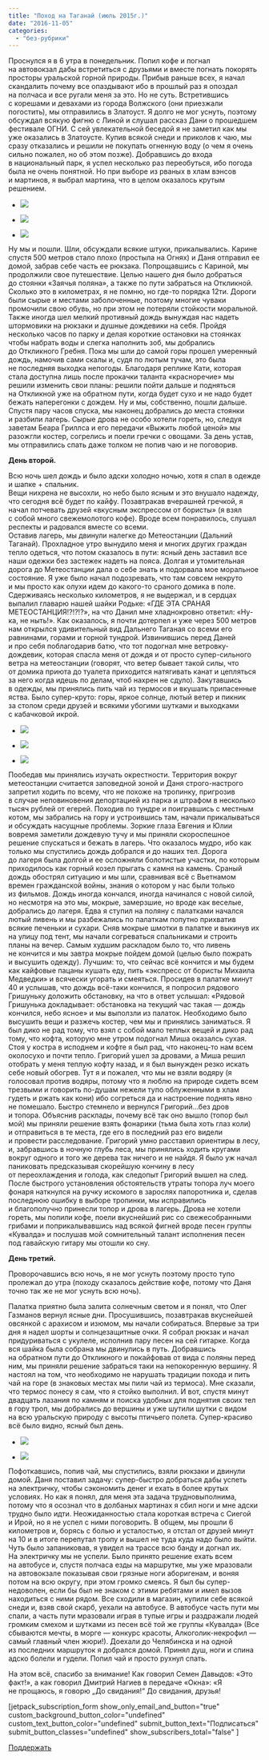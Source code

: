 ```yaml
---
title: "Поход на Таганай (июль 2015г.)"
date: "2016-11-05"
categories: 
  - "без-рубрики"
---
```


Проснулся я в 6 утра в понедельник. Попил кофе и погнал на автовокзал дабы встретиться с друзьями и вместе погнать покорять просторы уральской горной природы. Прибыв раньше всех, я начал скандалить почему все опаздывают ибо в прошлый раз я опоздал на полчаса и все ругали меня за это. Но не суть. Встретившись с корешами и девахами из города Волжского (они приезжали погостить), мы отправились в Златоуст. Я долго не мог уснуть, поэтому обсуждал всякую фигню с Линой и слушал рассказ Дани о прошедшем фестивале ОГНИ. С сей увлекательной беседой я не заметил как мы уже оказались в Златоусте. Купив всякой снеди и приколов к чаю, мы сразу отказались и решили не покупать огненную воду (о чем я очень сильно пожалел, но об этом позже). Добравшись до входа в национальный парк, я успел несколько раз переобуться, ибо погода была не очень понятной. Но при выборе из рваных в хлам вэнсов и мартинов, я выбрал мартина, что в целом оказалось крутым решением.

- ![](images/n3uqnw-a_ky.jpg)
    
- ![](images/untitled-scanned-11.jpg)
    
- ![](images/zcfhqdythxg.jpg)
    

Ну мы и пошли. Шли, обсуждали всякие штуки, прикалывались. Карине спустя 500 метров стало плохо (простыла на Огнях) и Даня отправил ее домой, забрав себе часть ее рюкзака. Попрощавшись с Кариной, мы продолжили свое путешествие. Целью нашего дня было добраться до стоянки «Заячья поляна», а также по пути забраться на Откликной. Сколько это в километрах, я не помню, но где-то порядка 12ти. Дороги были сырые и местами заболоченные, поэтому многие чуваки промочили свою обувь, но при этом не потеряли стойкости моральной. Также иногда шел мелкий противный дождь вынуждая нас надеть штормовики на рюкзаки и душные дождевики на себя. Пройдя несколько часов по парку и делая короткие остановки на стоянках чтобы набрать воды и слегка наполнить зоб, мы добрались до Откликного Гребня. Пока мы шли до самой горы прошел умеренный дождь, намочив сами скалы и, судя по лютым тучам, это была не последняя выходка непогоды. Благодаря реплике Кати, которая стала доступна лишь после прокачки таланта «красноречие» мы решили изменить свои планы: решили пойти дальше и подняться на Откликной уже на обратном пути, когда будет сухо и не надо будет бежать наперегонки с дождем. Ну и мы, собственно, пошли дальше. Спустя пару часов спуска, мы наконец добрались до места стоянки и разбили лагерь. Сырые дрова не особо хотели гореть, но, следуя заветам Беара Гриллса и его передачи «Выжить любой ценой» мы разожгли костер, согрелись и поели гречки с овощами. За день устав, мы отправились спать даже толком не попив чаю и не поговорив.

**День второй.**

Всю ночь шел дождь и было адски холодно ночью, хотя я спал в одежде и шапке + спальник.  
Вещи нихрена не высохли, но небо было ясным и это внушало надежду, что сегодня всё будет по кайфу. Позавтракав вчерашней гречкой, я начал потчевать друзей «вкусным экспрессом от бористы» (я взял с собой много свежемолотого кофе). Вроде всем понравилось, слушал респекты и радовался вместе со всеми.  
Оставив лагерь, мы двинули налегке до Метеостанции (Дальний Таганай). Прохладное утро вынудило меня и многих других граждан тепло одеться, что потом сказалось в пути: ясный день заставил все наши одежки без застежек надеть на пояса. Долгая и утомительная дорога до Метеостанции дала о себе знать и подорвала мое моральное состояние. Я уже было начал подозревать, что там совсем некруто и мы просто как олухи идем до какого-то сраного домика в поле. Сдерживаясь несколько километров, я не выдержал, и в сердцах выпалил главарю нашей шайки Родьке: «ГДЕ ЭТА СРАНАЯ МЕТЕОСТАНЦИЯ!?!?!?», на что Данил мне хладнокровно ответил: «Ну-ка, не ныть!». Как оказалось, я почти дотерпел и уже через 500 метров нам открылся удивительный вид Дальнего Таганая со всеми его равнинами, горами и горной тундрой. Извинившись перед Даней и про себя поблагодарив батю, что тот подогнал мне ветровку-дождевик, которая спасла меня от дождя и от просто супер-сильного ветра на метеостанции (говорят, что ветер бывает такой силы, что от домика приюта до туалета приходится натягивать канат и цепляться за него когда идешь по делам, чтоб нахрен не сдуло). Закутавшись в одежды, мы принялись пить чай из термосов и вкушать припасенные яства. Было супер-круто: горы, яркое солнце, лютый ветер и пикник за столом среди друзей и всякими убогими шутками и выходками с кабачковой икрой.

- ![](images/untitled-scanned-54.jpg)
    
- ![](images/untitled-scanned-16.jpg)
    
- ![](images/ss90tfftqgk.jpg)
    

Пообедав мы принялись изучать окрестности. Территория вокруг метеостанции считается заповедной зоной и Даня строго-настрого запретил ходить по всему, что не похоже на тропинку, пригрозив в случае неповиновения депортацией из парка и штрафом в несколько тысяч рублей от егерей. Походив по тундре и поигравшись с местным котом, мы забрались на гору и устроившись там, начали прикалываться и обсуждать насущные проблемы. Зоркие глаза Евгения и Юлии вовремя заметили дождевую тучу и мы приняли скороспешное решение спускаться и бежать в лагерь. Что оказалось мудро, ибо как только мы спустились дождь добрался и до наших тел. Дорога до лагеря была долгой и ее осложняли болотистые участки, по которым приходилось как горный козел прыгать с камня на камень. Сраный дождь обострял ситуацию и мы шли, сравнивая всё с Вьетнамом времен гражданской войны, знания о котором у нас были только из фильмов. Дождь иногда кончался, иногда начинался с новой силой, но несмотря на это мы, мокрые, замерзшие, но вроде как веселые, добрались до лагеря. Едва я ступил на поляну с палатками начался лютый ливень и мы разбежались по палаткам попутно прихватив всякие печеньки и сухари. Сняв мокрые шмотки в палатке и выкинув их на улицу под тент, мы начали согреваться спальниками и строить планы на вечер. Самым худшим раскладом было то, что ливень не кончится и мы завтра мокрые пойдем домой (целью было пожрать и высушить одежду). Лучшим: то, что сейчас всё кончится и мы будем как кайфовые пацаны кушать еду, пить «экспресс от бористы Михаила Медведки» и всячески угорать и смеяться. Просидев в палатке минут 40 и услышав, что дождь всё-таки кончился, я попросил рядового Гришуньку доложить обстановку, на что в ответ услышал: «Рядовой Гришунька докладывает: обстановка на текущий час такая — дождь кончился, небо ясное» и мы выползли из палаток. Необходимо было высушить вещи и разжечь костер, чем мы и принялись заниматься. Я был дико не рад тому, что взял с собой мало теплых вещей и дико рад тому, что кофта, которую мне утром подогнал Миша оказалсь сухая. Стоя у костра в исподнем и кофте я был рад, что наконец-то нам всем околосухо и почти тепло. Григорий ушел за дровами, а Миша решил отобрать у меня теплую кофту назад, и я был вынужден резко искать себе новый обогрев. Тут я и пожалел, что мы не взяли водяру (я голосовал против водяры, потому что я люблю на природе сидеть всем трезвыми и говорить по-душам нежели тупо облуженными в хлам гудеть и ржать как кони) ибо согреться да и настроение поднять явно не помешало. Быстро стемнело и вернулся Григорий…без дров и топора. Объяснив расклады, почему всё так оно вышло (топор был мой) мы приняли решение взять фонарики (тьма была хоть глаз коли) и отправиться в те места, где его в последний раз его видели и провести расследование. Григорий умно расставил ориентиры в лесу, и, забравшись в ночную глубь леса, мы принялись ходить кругами вокруг одного и того же дерева так ничего и не найдя. Я было уж начал паниковать предсказывая скорейшую кончину в лесу от переохлаждения и голода, как следопыт Григорий вышел на след. После быстрого установления обстоятельств утраты топора луч моего фонаря наткнулся на ручку искомого в зарослях папоротника и, сделав последнюю ошибку в выборе тропинки, мы исправились и благополучно принесли топор и дрова в лагерь. Дрова не хотели гореть, мы попили кофе, поели вкуснейший рис со свежесобранными грибами и поприкалывавшись над всякой фигней вроде песен группы «Кувалда» и послушав мой сомнительный талант исполнения песен под гавайскую гитару мы отошли ко сну.

**День третий.**

Проворочавшись всю ночь, я не мог уснуть поэтому просто тупо пролежал до утра (походу сказалось действие кофе, потому что Даня точно так же не мог уснуть всю ночь).

Палатка приятно была залита солнечным светом и я понял, что Олег Газманов вернул ясные дни. Просушившись, позавтракав вкуснейшей овсянкой с арахисом и изюмом, мы начали собираться. Впервые за три дня я надел шорты и солнцезащитные очки. Я собрал рюкзак и начал придуриваться с укулеле, исполнив пару песен на сей гитарке. Когда вся шайка была собрана мы двинулись в путь. Добравшись на обратном пути до Откликного и покайфовав от вида с поляны перед ним, мы приняли решение забраться таки на непокоренную вершину. Я настоял на том, что необходимо не нарушать традиции похода и пить чай на горе (в знаковых местах мы пили чай из термоса). Мне сказали, что термос понесу я сам, что я стойко выполнил. И вот, спустя минут двадцать лазания по камням и поиска удобных для поднятия своих тел в гору троп, мы добрались до вершины и уже шутили шутки с видом на всю уральскую природу с высоты птичьего полета. Супер-красиво всё было видно, ясный был день.

- ![](images/ca7fhccwab4.jpg)
    
- ![](images/tzfkxyyzryi.jpg)
    

Пофоткавшись, попив чай, мы спустились, взяли рюкзаки и двинули домой. Даня поставил задачу: супер-быстро добраться дабы успеть на электричку, чтобы сэкономить денег и ехать в более крутых условиях. Но как я понял, для меня эта задача трудновыполнима, потому что я осознал что в долбаных мартинах я сбил ноги и мне адски трудно было идти. Неожиданностью стала короткая встреча с Сиегой и Ирой, но я не успел с ними поговорить. В общем, мы прошли 6 километров и, борясь с болью и усталостью, я отстал от друзей минут на 10 и в итоге перепутал тропу и вышел не туда куда надо было выйти. Чуть было запаниковав, я увидел на трассе всю банду и догнал их. На электричку мы не успели. Было принято решение ехать всем на автобусе и, спустя полчаса езды на маршрутке, мы уже мразовали на автовокзале показывая свои грязные ноги аборигенам, и воняя потом на всю округу, при этом громко смеясь. Я был бы супер-недоволен, если бы был не знаком с этими ребятами и имел вызов находиться с ними рядом. Все сходили в магазин, купили себе всякой снеди и, взяв свой скарб, уехали на автобусе. В автобусе часть пути мы спали, а часть пути мразовали играя в тупые игры и раздражали людей громким смехом и шутками из песен всё той же группы «Кувалда» (Все сбываются мечты, в морге — конкурс красоты, Алкоголик-некрофил — самый главный член жюри!). Доехали до Челябинска и на одной из последних маршруток я добрался домой. Принял душ, ноги и спина адско болели и гудели. Попил чай и просто рухнул спать.

На этом всё, спасибо за внимание! Как говорил Семен Давыдов: «Это факт!», а как говорил Дмитрий Нагиев в передаче «Окна»: «Я не прощаюсь, я говорю „До свидания!“ До свидания, друзья!

\[jetpack\_subscription\_form show\_only\_email\_and\_button="true" custom\_background\_button\_color="undefined" custom\_text\_button\_color="undefined" submit\_button\_text="Подписаться" submit\_button\_classes="undefined" show\_subscribers\_total="false" \]

[Поддержать](https://rocketbank.ru/m.skndlst)
